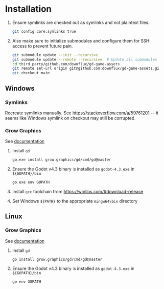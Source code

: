 # Installation

1. Ensure symlinks are checked out as symlinks and not plaintext files.

    ```sh
    git config core.symlinks true
    ```

1. Also make sure to initialize submodules and configure them for SSH access to
   prevent future pain.

    ```sh
    git submodule update --init --recursive
    git submodule update --remote --recursive  # Update all submodules
    cd third_party/github.com/downflux/gd-game-assets
    git remote set-url origin git@github.com:downflux/gd-game-assets.git
    git checkout main
    ```

## Windows

### Symlinks

Recreate symlinks manually. See https://stackoverflow.com/a/59761201 -- it seems
like Windows symlink on checkout may still be corrupted.

### Grow Graphics

See [documentation](https://learn.grow.graphics/documentation/)

1. Install `gd`

    ```sh
    go.exe install grow.graphics/gd/cmd/gd@master
    ```

1. Ensure the Godot v4.3 binary is installed as `godot-4.3.exe` in `${GOPATH}/bin`

    ```sh
    go.exe env GOPATH
    ```

1. Install `gcc` toolchain from https://winlibs.com/#download-release
1. Set Windows `${PATH}` to the appropriate `mingw64\bin` directory

## Linux

### Grow Graphics

See [documentation](https://learn.grow.graphics/documentation/)

1. Install `gd`

    ```sh
    go install grow.graphics/gd/cmd/gd@master
    ```

1. Ensure the Godot v4.3 binary is installed as `godot-4.3.exe` in `${GOPATH}/bin`

    ```sh
    go env GOPATH
    ```
